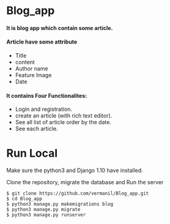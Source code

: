 # Blog_app

#### It is blog app which contain some article.
#### Article have some attribute
+ Title
+ content
+ Author name
+ Feature Image
+ Date


#### It contains Four Functionalites:
+ Login and registration.
+ create an article (with rich text editor).
+ See all list of article order by the date.
+ See each article.


# Run Local
Make sure the python3 and Django 1.10 have installed.

Clone the repository, migrate the database and Run the server
```
$ git clone https://github.com/vermanil/Blog_app.git
$ cd Blog_app
$ python3 manage.py makemigrations blog
$ python3 manage.py migrate
$ python3 manage.py runserver

```
